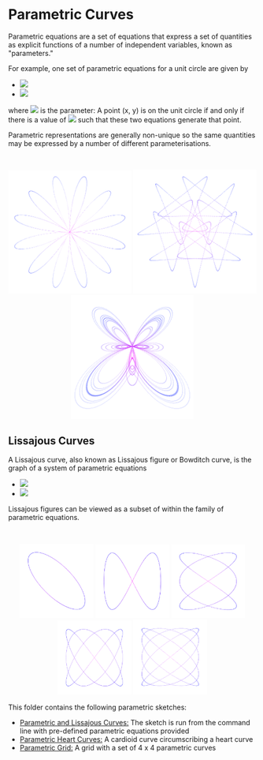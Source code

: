 # Parametric Curves

Parametric equations are a set of equations that express a set of quantities as explicit functions of a number of independent variables, known as "parameters."

For example, one set of parametric equations for a unit circle are given by
* <img src="https://latex.codecogs.com/gif.latex?\bg_white&space;x=&space;r&space;\cos\theta" />
* <img
src="https://latex.codecogs.com/gif.latex?\bg_white&space;y=&space;r&space;\sin\theta" />

where <img
src="https://latex.codecogs.com/gif.latex?\bg_white&space;\theta" /> is the parameter: A point (x, y) is on the unit circle if and only if there is a value of <img
src="https://latex.codecogs.com/gif.latex?\bg_white&space;\theta" />  such that these two equations generate that point.

Parametric representations are generally non-unique so the same quantities may be expressed by a number of different parameterisations.

<br/>
<p align="center">
  <img src="ParametricCurves/images/screenShot-01.png" width="250px"/>
  <img src="ParametricCurves/images/screenShot-02.png" width="250px"/>
  <img src="ParametricCurves/images/screenShot-03.png" width="250px"/>
</p>

## Lissajous Curves

A Lissajous curve, also known as Lissajous figure or Bowditch curve, is the graph of a system of parametric equations

* <img src="https://latex.codecogs.com/gif.latex?\inline&space;\bg_white&space;x&space;=&space;A\sin(a\theta&space;&plus;&space;\delta)" />
* <img
src="https://latex.codecogs.com/gif.latex?\inline&space;\bg_white&space;y&space;=&space;B\sin(b\theta)" />

Lissajous figures can be viewed as a subset of within the family of parametric equations.

<br/>
<p align="center">
  <img src="ParametricCurves/images/screenShot-04.png" width="150px"/>
  <img src="ParametricCurves/images/screenShot-05.png" width="150px"/>
  <img src="ParametricCurves/images/screenShot-06.png" width="150px"/>
  <img src="ParametricCurves/images/screenShot-07.png" width="150px"/>
  <img src="ParametricCurves/images/screenShot-08.png" width="150px"/>
</p>

This folder contains the following parametric sketches:
* [Parametric and Lissajous Curves:](https://github.com/Carla-de-Beer/Processing/tree/master/ParametricCurves/ParametricCurves) The sketch is run from the command line with pre-defined parametric equations provided
* [Parametric Heart Curves:](https://github.com/Carla-de-Beer/Processing/tree/master/ParametricCurves/ParametricHeartCurves) A cardioid curve circumscribing a heart curve
* [Parametric Grid:](https://github.com/Carla-de-Beer/Processing/tree/master/ParametricCurves/ParametricCurveGrid) A grid with a set of 4 x 4 parametric curves
